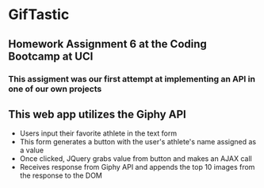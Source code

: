 # GifTastic

## Homework Assignment 6 at the Coding Bootcamp at UCI
### This assigment was our first attempt at implementing an API in one of our own projects
## This web app utilizes the Giphy API

* Users input their favorite athlete in the text form
* This form generates a button with the user's athlete's name assigned as a value
* Once clicked, JQuery grabs value from button and makes an AJAX call
* Receives response from Giphy API and appends the top 10 images from the response to the DOM
